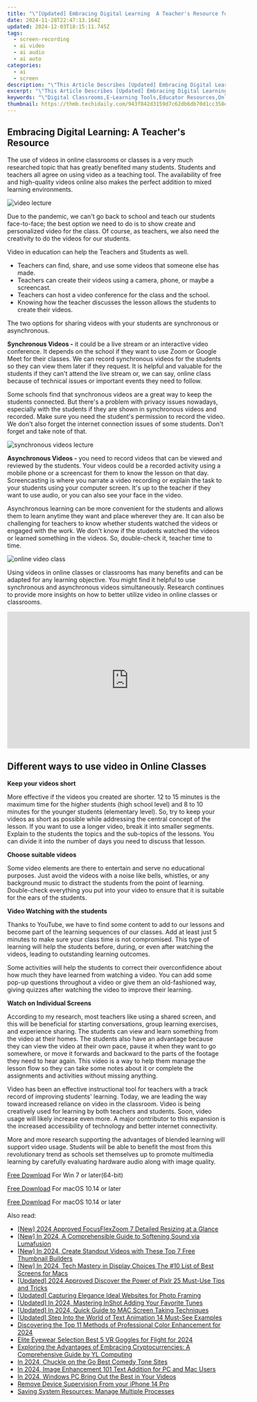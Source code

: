 ```yaml
---
title: "\"[Updated] Embracing Digital Learning  A Teacher's Resource for 2024\""
date: 2024-11-28T22:47:13.164Z
updated: 2024-12-03T18:15:11.745Z
tags: 
  - screen-recording
  - ai video
  - ai audio
  - ai auto
categories: 
  - ai
  - screen
description: "\"This Article Describes [Updated] Embracing Digital Learning: A Teacher's Resource for 2024\""
excerpt: "\"This Article Describes [Updated] Embracing Digital Learning: A Teacher's Resource for 2024\""
keywords: "\"Digital Classrooms,E-Learning Tools,Educator Resources,Online Teaching,Tech in Education,Virtual Lessons,EdTech Aids\""
thumbnail: https://thmb.techidaily.com/943f842d3159d7c62db6db70d1cc358ee65b1b4726dfe5cba10ba2bbf753775f.jpg
---
```


## Embracing Digital Learning: A Teacher's Resource

The use of videos in online classrooms or classes is a very much researched topic that has greatly benefited many students. Students and teachers all agree on using video as a teaching tool. The availability of free and high-quality videos online also makes the perfect addition to mixed learning environments.

![video lecture](https://images.wondershare.com/filmora/article-images/2022/07/video-lecture.jpg)

Due to the pandemic, we can't go back to school and teach our students face-to-face; the best option we need to do is to show create and personalized video for the class. Of course, as teachers, we also need the creativity to do the videos for our students.

Video in education can help the Teachers and Students as well.

* Teachers can find, share, and use some videos that someone else has made.
* Teachers can create their videos using a camera, phone, or maybe a screencast.
* Teachers can host a video conference for the class and the school.
* Knowing how the teacher discusses the lesson allows the students to create their videos.

The two options for sharing videos with your students are synchronous or asynchronous.

**Synchronous Videos -** it could be a live stream or an interactive video conference. It depends on the school if they want to use Zoom or Google Meet for their classes. We can record synchronous videos for the students so they can view them later if they request. It is helpful and valuable for the students if they can't attend the live stream or, we can say, online class because of technical issues or important events they need to follow.

Some schools find that synchronous videos are a great way to keep the students connected. But there's a problem with privacy issues nowadays, especially with the students if they are shown in synchronous videos and recorded. Make sure you need the student's permission to record the video. We don't also forget the internet connection issues of some students. Don't forget and take note of that.

![synchronous videos lecture](https://images.wondershare.com/filmora/article-images/2022/07/synchronous-videos-lecture.jpg)

**Asynchronous Videos -** you need to record videos that can be viewed and reviewed by the students. Your videos could be a recorded activity using a mobile phone or a screencast for them to know the lesson on that day. Screencasting is where you narrate a video recording or explain the task to your students using your computer screen. It's up to the teacher if they want to use audio, or you can also see your face in the video.

Asynchronous learning can be more convenient for the students and allows them to learn anytime they want and place wherever they are. It can also be challenging for teachers to know whether students watched the videos or engaged with the work. We don't know if the students watched the videos or learned something in the videos. So, double-check it, teacher time to time.

![online video class](https://images.wondershare.com/filmora/article-images/2022/07/online-video-class.jpg)

Using videos in online classes or classrooms has many benefits and can be adapted for any learning objective. You might find it helpful to use synchronous and asynchronous videos simultaneously. Research continues to provide more insights on how to better utilize video in online classes or classrooms.

<!-- affiliate ads begin -->
<iframe width="560" height="315" src="https://www.youtube.com/embed/JlX-G8rBs1w?si=iIhUoWAq5x3YK9rA" title="YouTube video player" frameborder="0" allow="accelerometer; autoplay; clipboard-write; encrypted-media; gyroscope; picture-in-picture; web-share" referrerpolicy="strict-origin-when-cross-origin" allowfullscreen></iframe>
<!-- affiliate ads end -->

## Different ways to use video in Online Classes

**Keep your videos short**

More effective if the videos you created are shorter. 12 to 15 minutes is the maximum time for the higher students (high school level) and 8 to 10 minutes for the younger students (elementary level). So, try to keep your videos as short as possible while addressing the central concept of the lesson. If you want to use a longer video, break it into smaller segments. Explain to the students the topics and the sub-topics of the lessons. You can divide it into the number of days you need to discuss that lesson.

**Choose suitable videos**

Some video elements are there to entertain and serve no educational purposes. Just avoid the videos with a noise like bells, whistles, or any background music to distract the students from the point of learning. Double-check everything you put into your video to ensure that it is suitable for the ears of the students.

**Video Watching with the students**

Thanks to YouTube, we have to find some content to add to our lessons and become part of the learning sequences of our classes. Add at least just 5 minutes to make sure your class time is not compromised. This type of learning will help the students before, during, or even after watching the videos, leading to outstanding learning outcomes.

Some activities will help the students to correct their overconfidence about how much they have learned from watching a video. You can add some pop-up questions throughout a video or give them an old-fashioned way, giving quizzes after watching the video to improve their learning.

**Watch on Individual Screens**

According to my research, most teachers like using a shared screen, and this will be beneficial for starting conversations, group learning exercises, and experience sharing. The students can view and learn something from the video at their homes. The students also have an advantage because they can view the video at their own pace, pause it when they want to go somewhere, or move it forwards and backward to the parts of the footage they need to hear again. This video is a way to help them manage the lesson flow so they can take some notes about it or complete the assignments and activities without missing anything.

Video has been an effective instructional tool for teachers with a track record of improving students' learning. Today, we are leading the way toward increased reliance on video in the classroom. Video is being creatively used for learning by both teachers and students. Soon, video usage will likely increase even more. A major contributor to this expansion is the increased accessibility of technology and better internet connectivity.

More and more research supporting the advantages of blended learning will support video usage. Students will be able to benefit the most from this revolutionary trend as schools set themselves up to promote multimedia learning by carefully evaluating hardware audio along with image quality.

[Free Download](https://tools.techidaily.com/wondershare/filmora/download/) For Win 7 or later(64-bit)

[Free Download](https://tools.techidaily.com/wondershare/filmora/download/) For macOS 10.14 or later

[Free Download](https://tools.techidaily.com/wondershare/filmora/download/) For macOS 10.14 or later

<ins class="adsbygoogle"
     style="display:block"
     data-ad-format="autorelaxed"
     data-ad-client="ca-pub-7571918770474297"
     data-ad-slot="1223367746"></ins>

<ins class="adsbygoogle"
     style="display:block"
     data-ad-format="autorelaxed"
     data-ad-client="ca-pub-7571918770474297"
     data-ad-slot="1223367746"></ins>



<ins class="adsbygoogle"
     style="display:block"
     data-ad-client="ca-pub-7571918770474297"
     data-ad-slot="8358498916"
     data-ad-format="auto"
     data-full-width-responsive="true"></ins>


<span class="atpl-alsoreadstyle">Also read:</span>
<div><ul>
<li><a href="https://article-tips.techidaily.com/new-2024-approved-focusflexzoom-7-detailed-resizing-at-a-glance/"><u>[New] 2024 Approved FocusFlexZoom 7 Detailed Resizing at a Glance</u></a></li>
<li><a href="https://fox-friendly.techidaily.com/new-in-2024-a-comprehensible-guide-to-softening-sound-via-lumafusion/"><u>[New] In 2024, A Comprehensible Guide to Softening Sound via Lumafusion</u></a></li>
<li><a href="https://youtube-blog.techidaily.com/n-2024-create-standout-videos-with-these-top-7-free-thumbnail-builders/"><u>[New] In 2024, Create Standout Videos with These Top 7 Free Thumbnail Builders</u></a></li>
<li><a href="https://fox-friendly.techidaily.com/new-in-2024-tech-mastery-in-display-choices-the-10-list-of-best-screens-for-macs/"><u>[New] In 2024, Tech Mastery in Display Choices The #10 List of Best Screens for Macs</u></a></li>
<li><a href="https://fox-friendly.techidaily.com/updated-2024-approved-discover-the-power-of-pixlr-25-must-use-tips-and-tricks/"><u>[Updated] 2024 Approved Discover the Power of Pixlr 25 Must-Use Tips and Tricks</u></a></li>
<li><a href="https://vp-tips.techidaily.com/updated-capturing-elegance-ideal-websites-for-photo-framing/"><u>[Updated] Capturing Elegance Ideal Websites for Photo Framing</u></a></li>
<li><a href="https://fox-cloud.techidaily.com/updated-in-2024-mastering-inshot-adding-your-favorite-tunes/"><u>[Updated] In 2024, Mastering InShot Adding Your Favorite Tunes</u></a></li>
<li><a href="https://screen-activity-recording.techidaily.com/updated-in-2024-quick-guide-to-mac-screen-taking-techniques/"><u>[Updated] In 2024, Quick Guide to MAC Screen Taking Techniques</u></a></li>
<li><a href="https://extra-support.techidaily.com/updated-step-into-the-world-of-text-animation-14-must-see-examples/"><u>[Updated] Step Into the World of Text Animation 14 Must-See Examples</u></a></li>
<li><a href="https://fox-friendly.techidaily.com/discovering-the-top-11-methods-of-professional-color-enhancement-for-2024/"><u>Discovering the Top 11 Methods of Professional Color Enhancement for 2024</u></a></li>
<li><a href="https://fox-friendly.techidaily.com/elite-eyewear-selection-best-5-vr-goggles-for-flight-for-2024/"><u>Elite Eyewear Selection Best 5 VR Goggles for Flight for 2024</u></a></li>
<li><a href="https://win-cheats.techidaily.com/exploring-the-advantages-of-embracing-cryptocurrencies-a-comprehensive-guide-by-yl-computing/"><u>Exploring the Advantages of Embracing Cryptocurrencies: A Comprehensive Guide by YL Computing</u></a></li>
<li><a href="https://fox-friendly.techidaily.com/in-2024-chuckle-on-the-go-best-comedy-tone-sites/"><u>In 2024, Chuckle on the Go Best Comedy Tone Sites</u></a></li>
<li><a href="https://fox-friendly.techidaily.com/in-2024-image-enhancement-101-text-addition-for-pc-and-mac-users/"><u>In 2024, Image Enhancement 101 Text Addition for PC and Mac Users</u></a></li>
<li><a href="https://fox-friendly.techidaily.com/in-2024-windows-pc-bring-out-the-best-in-your-videos/"><u>In 2024, Windows PC Bring Out the Best in Your Videos</u></a></li>
<li><a href="https://ios-unlock.techidaily.com/remove-device-supervision-from-your-iphone-14-pro-by-drfone-ios/"><u>Remove Device Supervision From your iPhone 14 Pro</u></a></li>
<li><a href="https://win11.techidaily.com/saving-system-resources-manage-multiple-processes/"><u>Saving System Resources: Manage Multiple Processes</u></a></li>
</ul></div>

